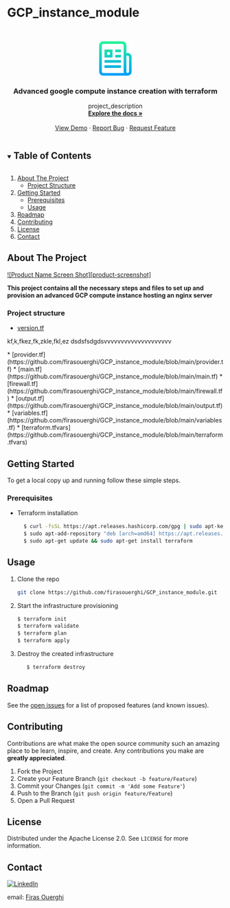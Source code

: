 # GCP_instance_module



<!---[![Contributors][contributors-shield]][contributors-url]
[![Forks][forks-shield]][forks-url]
[![Stargazers][stars-shield]][stars-url]
[![Issues]][issues-url]
[![MIT License]][license-url]-->

<!-- PROJECT LOGO -->
<br />
<p align="center">
  <a href="https://github.com/firasouerghi/GCP_instance_module">
    <img src="images/logo.png" alt="Logo" width="80" height="80">
  </a>

  <h3 align="center">Advanced google compute instance creation with terraform</h3>

  <p align="center">
    project_description
    <br />
    <a href="https://github.com/firasouerghi/GCP_instance_module"><strong>Explore the docs »</strong></a>
    <br />
    <br />
    <a href="https://github.com/firasouerghi/GCP_instance_module">View Demo</a>
    ·
    <a href="https://github.com/firasouerghi/GCP_instance_module/issues">Report Bug</a>
    ·
    <a href="https://github.com/firasouerghi/GCP_instance_module/issues">Request Feature</a>
  </p>
</p>



<!-- TABLE OF CONTENTS -->
<details open="open">
  <summary><h2 style="display: inline-block">Table of Contents</h2></summary>
  <ol>
    <li>
      <a href="#about-the-project">About The Project</a>
      <ul>
        <li><a href="#project-structure">Project Structure</a></li>
      </ul>
    </li>
    <li>
      <a href="#getting-started">Getting Started</a>
      <ul>
        <li><a href="#prerequisites">Prerequisites</a></li>
        <li><a href="#usage">Usage</a></li>
      </ul>
    </li>
    <li><a href="#roadmap">Roadmap</a></li>
    <li><a href="#contributing">Contributing</a></li>
    <li><a href="#license">License</a></li>
    <li><a href="#contact">Contact</a></li>
  </ol>
</details>



<!-- ABOUT THE PROJECT -->
## About The Project

[![Product Name Screen Shot][product-screenshot]](https://example.com)

**This project contains all the necessary steps and files to set up and provision an advanced GCP compute instance hosting an nginx server**


### Project structure

* [version.tf](https://github.com/firasouerghi/GCP_instance_module/blob/main/version.tf)
 <p> kf,k,fkez,fk,zkle,fkl,ez
 dsdsfsdgdsvvvvvvvvvvvvvvvvvvvv</p>
* [provider.tf](https://github.com/firasouerghi/GCP_instance_module/blob/main/provider.tf)
* [main.tf](https://github.com/firasouerghi/GCP_instance_module/blob/main/main.tf)
* [firewall.tf](https://github.com/firasouerghi/GCP_instance_module/blob/main/firewall.tf)
* [output.tf](https://github.com/firasouerghi/GCP_instance_module/blob/main/output.tf)
* [variables.tf](https://github.com/firasouerghi/GCP_instance_module/blob/main/variables.tf)
* [terraform.tfvars](https://github.com/firasouerghi/GCP_instance_module/blob/main/terraform.tfvars)



<!-- GETTING STARTED -->
## Getting Started

To get a local copy up and running follow these simple steps.

### Prerequisites

* Terraform installation
  ```sh
    $ curl -fsSL https://apt.releases.hashicorp.com/gpg | sudo apt-key add -
    $ sudo apt-add-repository "deb [arch=amd64] https://apt.releases.hashicorp.com $(lsb_release -cs) main"
    $ sudo apt-get update && sudo apt-get install terraform
  ```





<!-- USAGE EXAMPLES -->
## Usage

1. Clone the repo
   ```sh
   git clone https://github.com/firasouerghi/GCP_instance_module.git
   ```
2. Start the infrastructure provisioning
   ```sh
   $ terraform init
   $ terraform validate
   $ terraform plan
   $ terraform apply
   ```
3. Destroy the created infrastructure
   ```sh
      $ terraform destroy
   ```


<!-- ROADMAP -->
## Roadmap

See the [open issues](https://github.com/firasouerghi/GCP_instance_module/issues) for a list of proposed features (and known issues).



<!-- CONTRIBUTING -->
## Contributing

Contributions are what make the open source community such an amazing place to be learn, inspire, and create. Any contributions you make are **greatly appreciated**.

1. Fork the Project
2. Create your Feature Branch (`git checkout -b feature/Feature`)
3. Commit your Changes (`git commit -m 'Add some Feature'`)
4. Push to the Branch (`git push origin feature/Feature`)
5. Open a Pull Request



<!-- LICENSE -->
## License

Distributed under the Apache License 2.0. See `LICENSE` for more information.



<!-- CONTACT -->
## Contact
[![LinkedIn][linkedin-shield]][linkedin-url]

email: [Firas Ouerghi](mailto:ouerghifir@gmail.com) 




<!-- ACKNOWLEDGEMENTS 
## Acknowledgements

* []()-->





<!-- MARKDOWN LINKS & IMAGES -->
<!-- https://www.markdownguide.org/basic-syntax/#reference-style-links -->
[contributors-shield]: https://img.shields.io/github/contributors/github_username/repo.svg?style=for-the-badge
[contributors-url]: https://github.com/firasouerghi/
[forks-shield]: https://img.shields.io/github/forks/github_username/repo.svg?style=for-the-badge
[forks-url]: https://github.com/github_username/repo/network/members
[stars-shield]: https://img.shields.io/github/stars/github_username/repo.svg?style=for-the-badge
[stars-url]: https://github.com/github_username/repo/stargazers
[issues-shield]: https://img.shields.io/github/issues/github_username/repo.svg?style=for-the-badge
[license-shield]: https://img.shields.io/github/license/github_username/repo.svg?style=for-the-badge
[linkedin-shield]: https://img.shields.io/badge/-LinkedIn-black.svg?style=for-the-badge&logo=linkedin&colorB=555


[issues-url]: https://github.com/firasouerghi/GCP_instance_module/issues
[license-url]: https://github.com/firasouerghi/GCP_instance_module/blob/main/LICENSE
[linkedin-url]: https://linkedin.com/in/firas-ouerghi/

